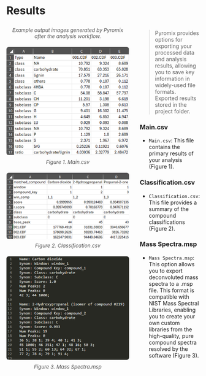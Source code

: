 # Results




<div style="display: flex; align-items: flex-start; gap: 2em;">

<div style="flex: 0 0 320px;">
<p style="text-align: center; font-size: 0.95em; color: #555; margin: 0.5em 0 1.5em 0;">
        <em>Example output images generated by Pyromix after the analysis workflow.</em>
    </p>
    <img src="images/image033.png" style="max-width: 100%; border-radius: 6px;">
    <p style="text-align: center; font-size: 0.95em; color: #555; margin: 0.5em 0 1.5em 0;">
        <em>Figure 1. Main.csv</em>
    </p>
    <img src="images/image034.png" style="max-width: 100%; border-radius: 6px;">
    <p style="text-align: center; font-size: 0.95em; color: #555; margin: 0.5em 0 1.5em 0;">
        <em>Figure 2. Classification.csv</em>
    </p>
    <img src="images/image036.png" style="max-width: 100%; border-radius: 6px;">
    <p style="text-align: center; font-size: 0.95em; color: #555; margin: 0.5em 0 1.5em 0;">
        <em>Figure 3. Mass Spectra.msp</em>
    </p>
</div>

<div style="flex: 1;">


> Pyromix provides options for exporting your processed data and analysis results, allowing you to save key information in widely-used file formats. Exported results stored in the project folder.

### Main.csv
- `Main.csv`: This file contains the primary results of your analysis (Figure 1). 

### Classification.csv
- `Classification.csv`: This file provides a summary of the compound classifications (Figure 2).

### Mass Spectra.msp
- `Mass Spectra.msp`: This option allows you to export deconvoluted mass spectra to a .msp file. This format is compatible with NIST Mass Spectral Libraries, enabling you to create your own custom libraries from the high-quality, pure compound spectra resolved by the software (Figure 3).